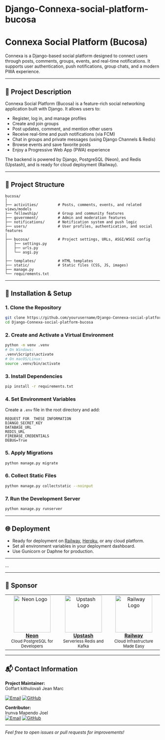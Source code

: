 # Django-Connexa-social-platform-bucosa
# Connexa Social Platform (Bucosa)

Connexa is a Django-based social platform designed to connect users through posts, comments, groups, events, and real-time notifications. It supports user authentication, push notifications, group chats, and a modern PWA experience.

---

## 📄 Project Description

Connexa Social Platform (Bucosa) is a feature-rich social networking application built with Django. It allows users to:
- Register, log in, and manage profiles
- Create and join groups
- Post updates, comment, and mention other users
- Receive real-time and push notifications (via FCM)
- Chat in groups and private messages (using Django Channels & Redis)
- Browse events and save favorite posts
- Enjoy a Progressive Web App (PWA) experience

The backend is powered by Django, PostgreSQL (Neon), and Redis (Upstash), and is ready for cloud deployment (Railway).

---

## 📁 Project Structure

```
bucosa/
│
├── activities/         # Posts, comments, events, and related views/models
├── fellowship/         # Group and community features
├── government/         # Admin and moderation features
├── notifications/      # Notification system and push logic
├── users/              # User profiles, authentication, and social features
│
├── bucosa/             # Project settings, URLs, ASGI/WSGI config
│   ├── settings.py
│   ├── urls.py
│   └── asgi.py
│
├── templates/          # HTML templates
├── static/             # Static files (CSS, JS, images)
├── manage.py
└── requirements.txt
```

---

## 🚀 Installation & Setup

### 1. **Clone the Repository**
```bash
git clone https://github.com/yourusername/Django-Connexa-social-platform-bucosa.git
cd Django-Connexa-social-platform-bucosa
```

### 2. **Create and Activate a Virtual Environment**
```bash
python -m venv .venv
# On Windows:
.venv\Scripts\activate
# On macOS/Linux:
source .venv/bin/activate
```

### 3. **Install Dependencies**
```bash
pip install -r requirements.txt
```

### 4. **Set Environment Variables**

Create a `.env` file in the root directory and add:
```
REQUEST FOR  THESE INFORMATION 
DJANGO_SECRET_KEY
DATABASE_URL
REDIS_URL
FIREBASE_CREDENTIALS
DEBUG=True
```

### 5. **Apply Migrations**
```bash
python manage.py migrate
```

### 6. **Collect Static Files**
```bash
python manage.py collectstatic --noinput
```

### 7. **Run the Development Server**
```bash
python manage.py runserver
```

---

## 🌐 Deployment

- Ready for deployment on [Railway](https://railway.app/), [Heroku](https://heroku.com/), or any cloud platform.
- Set all environment variables in your deployment dashboard.
- Use Gunicorn or Daphne for production.

---
...

---

## 🤝 Sponsor

<table>
  <tr>
    <td align="center">
      <a href="https://www.neon.tech/" target="_blank">
        <img src="https://neon.tech/_next/static/media/neon-logo.3c8b6b8e.svg" alt="Neon Logo" width="120"/>
        <br/>
        <b>Neon</b>
      </a>
      <br/>
      <sub>Cloud PostgreSQL for Developers</sub>
    </td>
    <td align="center">
      <a href="https://upstash.com/" target="_blank">
        <img src="https://upstash.com/_next/static/media/logo.7b6b6e3d.svg" alt="Upstash Logo" width="120"/>
        <br/>
        <b>Upstash</b>
      </a>
      <br/>
      <sub>Serverless Redis and Kafka</sub>
    </td>
    <td align="center">
      <a href="https://railway.app/" target="_blank">
        <img src="https://railway.app/brand/logo-light.png" alt="Railway Logo" width="120"/>
        <br/>
        <b>Railway</b>
      </a>
      <br/>
      <sub>Cloud Infrastructure Made Easy</sub>
    </td>
  </tr>
</table>

---

## 📬 Contact Information

**Project Maintainer:**  
Goffart kithulovali Jean Marc  

[![Email](https://img.shields.io/badge/Email-kithulovalibin@gmail.com-blue?logo=gmail&logoColor=white&style=for-the-badge)](mailto:kithulovalibin@gmail.com)
[![GitHub](https://img.shields.io/badge/GitHub-kithulovali-black?logo=github&logoColor=white&style=for-the-badge)](https://github.com/kithulovali)

**Contributor:**  
Irunva Mapendo Joel  
[![Email](https://img.shields.io/badge/Email-joelmapendo243@gmail.com-blue?logo=gmail&logoColor=white&style=for-the-badge)](mailto:joelmapendo243@gmail.com)
[![GitHub](https://img.shields.io/badge/GitHub-JoelMapendo-black?logo=github&logoColor=white&style=for-the-badge)](https://github.com/JoelMapendo)

---

*Feel free to open issues or pull requests for improvements!*
